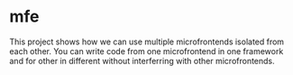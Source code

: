 # mfe

This project shows how we can use multiple microfrontends isolated from each other.
You can write code from one microfrontend in one framework and for other in different without interferring with other microfrontends.
